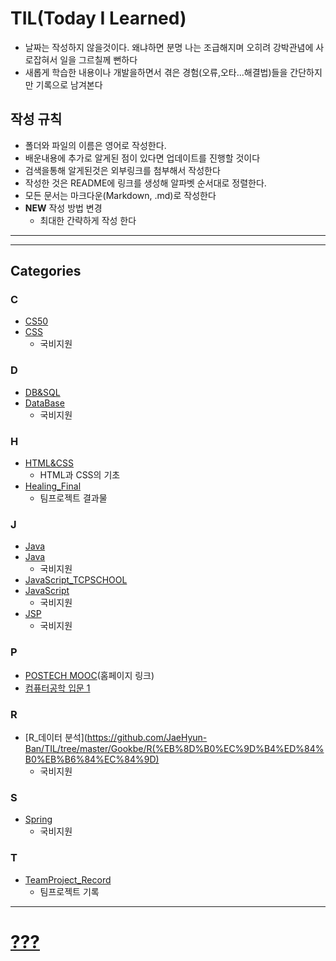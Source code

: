 # TIL(Today I Learned)

- 날짜는 작성하지 않을것이다. 왜냐하면 분명 나는 조급해지며 오히려 강박관념에 사로잡혀서 일을 그르칠께 뻔하다
- 새롭게 학습한 내용이나 개발을하면서 겪은 경험(오류,오타...해결법)들을 간단하지만 기록으로 남겨본다

## 작성 규칙

- 폴더와 파일의 이름은 영어로 작성한다.
- 배운내용에 추가로 알게된 점이 있다면 업데이트를 진행할 것이다
- 검색을통해 알게된것은 외부링크를 첨부해서 작성한다
- 작성한 것은 README에 링크를 생성해 알파벳 순서대로 정렬한다.
- 모든 문서는 마크다운(Markdown, .md)로 작성한다
- **NEW** 작성 방법 변경
  - 최대한 간략하게 작성 한다

---

---

## Categories

### C

- [CS50](<https://github.com/JaeHyun-Ban/TIL/tree/master/CS50(2019)>)
- [CSS](https://github.com/JaeHyun-Ban/TIL/tree/master/Gookbe/CSS)
  - 국비지원


### D

- [DB&SQL](https://github.com/JaeHyun-Ban/TIL/tree/master/DBSQL)
- [DataBase](https://github.com/JaeHyun-Ban/TIL/tree/master/Gookbe/database)
  - 국비지원



### H

- [HTML&CSS](https://github.com/JaeHyun-Ban/TIL/tree/master/HTML%26CSS)
  - HTML과 CSS의 기초
- [Healing_Final](https://github.com/JaeHyun-Ban/Healing_Final)
  - 팀프로젝트 결과물


### J

- [Java](https://github.com/JaeHyun-Ban/TIL/tree/master/Java)
- [Java](https://github.com/JaeHyun-Ban/TIL/tree/master/Gookbe/java)
  - 국비지원
- [JavaScript_TCPSCHOOL](https://github.com/JaeHyun-Ban/TIL/tree/master/TCP_JavaScript)
- [JavaScript](https://github.com/JaeHyun-Ban/TIL/tree/master/Gookbe/JS(%EC%9E%90%EB%B0%94%EC%8A%A4%ED%81%AC%EB%A6%BD%ED%8A%B8))
  - 국비지원
- [JSP](https://github.com/JaeHyun-Ban/TIL/tree/master/Gookbe/JSP)
  - 국비지원




### P

- [POSTECH MOOC](https://postech.smartlearn.io/)(홈페이지 링크)
- [컴퓨터공학 입문 1](https://github.com/JaeHyun-Ban/TIL/tree/master/POSTECH%20MOOC/CS_basic1)



### R
- [R_데이터 분석](https://github.com/JaeHyun-Ban/TIL/tree/master/Gookbe/R(%EB%8D%B0%EC%9D%B4%ED%84%B0%EB%B6%84%EC%84%9D)
  - 국비지원



### S
- [Spring](https://github.com/JaeHyun-Ban/TIL/tree/master/Gookbe/Spring)
  - 국비지원

### T
- [TeamProject_Record](https://github.com/JaeHyun-Ban/TeamProject_Record)
  -  팀프로젝트 기록

---

# [???](https://github.com/JaeHyun-Ban/TIL/blob/master/RandomPlace.md)
